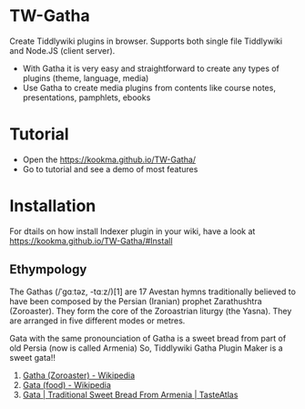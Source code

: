 # TW-Gatha
Create Tiddlywiki plugins in browser. Supports both single file Tiddlywiki and Node.JS (client server).

* With Gatha it is very easy and straightforward to create any types of plugins (theme, language, media)
* Use Gatha to create media plugins from contents like course notes, presentations, pamphlets, ebooks

# Tutorial
* Open the https://kookma.github.io/TW-Gatha/
* Go to tutorial and see a demo of most features

# Installation
For dtails on how install Indexer plugin in your wiki, have a look at https://kookma.github.io/TW-Gatha/#Install


## Ethympology
The Gathas (/ˈɡɑːtəz, -tɑːz/)[1] are 17 Avestan hymns traditionally believed to have been composed by the Persian (Iranian) prophet Zarathushtra (Zoroaster).
They form the core of the Zoroastrian liturgy (the Yasna). They are arranged in five different modes or metres.

Gata with the same pronounciation of Gatha is a sweet bread from part of old Persia (now is called Armenia)
So, Tiddlywiki Gatha Plugin Maker is a sweet gata!!

1. [Gatha (Zoroaster) - Wikipedia](https://en.wikipedia.org/wiki/Gatha_(Zoroaster))
2. [Gata (food) - Wikipedia](https://en.wikipedia.org/wiki/Gata_(food))
3. [Gata | Traditional Sweet Bread From Armenia | TasteAtlas](https://www.tasteatlas.com/gata)